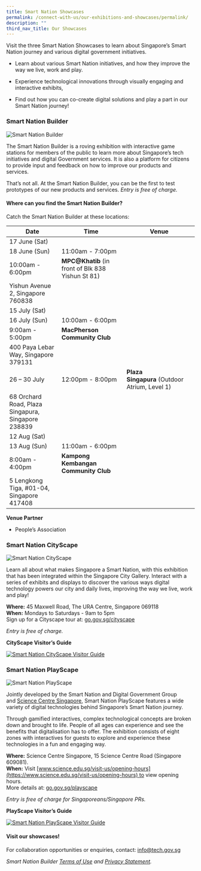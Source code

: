 ```yaml
---
title: Smart Nation Showcases
permalink: /connect-with-us/our-exhibitions-and-showcases/permalink/
description: ""
third_nav_title: Our Showcases
---
```

Visit the three Smart Nation Showcases to learn about Singapore’s Smart Nation journey and various digital government initiatives.

*   Learn about various Smart Nation initiatives, and how they improve the way we live, work and play.
    
*   Experience technological innovations through visually engaging and interactive exhibits,
    
*   Find out how you can co-create digital solutions and play a part in our Smart Nation journey!
    

### **Smart Nation Builder**

![Smart Nation Builder](https://d33wubrfki0l68.cloudfront.net/b6a7fe7fe2635b13fa67dff81fd90287942fa76e/1df28/images/programmes/products-and-services/smartnationbuilder.jpg)

The Smart Nation Builder is a roving exhibition with interactive game stations for members of the public to learn more about Singapore’s tech initiatives and digital Government services. It is also a platform for citizens to provide input and feedback on how to improve our products and services.

That’s not all. At the Smart Nation Builder, you can be the first to test prototypes of our new products and services. _Entry is free of charge._

#### Where can you find the Smart Nation Builder?

Catch the Smart Nation Builder at these locations:

| Date | Time | Venue |
| --- | --- | --- |
| 17 June (Sat)  
18 June (Sun) | 11:00am - 7:00pm  
10:00am - 6:00pm | **MPC@Khatib** (in front of Blk 838 Yishun St 81)  
Yishun Avenue 2, Singapore 760838 |
| 15 July (Sat)  
16 July (Sun) | 10:00am - 6:00pm  
9:00am - 5:00pm | **MacPherson Community Club**  
400 Paya Lebar Way, Singapore 379131 |
| 26 – 30 July | 12:00pm - 8:00pm | **Plaza Singapura** (Outdoor Atrium, Level 1)  
68 Orchard Road, Plaza Singapura, Singapore 238839 |
| 12 Aug (Sat)  
13 Aug (Sun) | 11:00am - 6:00pm  
8:00am - 4:00pm | **Kampong Kembangan Community Club**  
5 Lengkong Tiga, #01-04, Singapore 417408 |

**Venue Partner**

*   People’s Association

### **Smart Nation CityScape**

![Smart Nation CityScape](https://d33wubrfki0l68.cloudfront.net/24747e8618f19b3f264aede9b6fdd9e4b6418a8e/3fb71/images/programmes/products-and-services/cityscape1.jpg)

Learn all about what makes Singapore a Smart Nation, with this exhibition that has been integrated within the Singapore City Gallery. Interact with a series of exhibits and displays to discover the various ways digital technology powers our city and daily lives, improving the way we live, work and play!

**Where:** 45 Maxwell Road, The URA Centre, Singapore 069118  
**When:** Mondays to Saturdays - 9am to 5pm  
Sign up for a Cityscape tour at: [go.gov.sg/cityscape](https://go.gov.sg/cityscape)

_Entry is free of charge._

**CityScape Visitor’s Guide**

[![Smart Nation CityScape Visitor Guide](https://d33wubrfki0l68.cloudfront.net/f60d43719f16fedd8b1b1ec62a6792b5076401cb/4b957/images/programmes/products-and-services/cityscape-guide-image.jpg)](https://www.tech.gov.sg/files/products-and-services/smart_nation_cityscape_visitor_guide.pdf)

### **Smart Nation PlayScape**

![Smart Nation PlayScape](https://d33wubrfki0l68.cloudfront.net/a957940a2431536d17466de08b72aa41c368db63/0c4b1/images/programmes/products-and-services/playscape.png)

Jointly developed by the Smart Nation and Digital Government Group and [Science Centre Singapore](https://www.science.edu.sg/), Smart Nation PlayScape features a wide variety of digital technologies behind Singapore’s Smart Nation journey.

Through gamified interactives, complex technological concepts are broken down and brought to life. People of all ages can experience and see the benefits that digitalisation has to offer. The exhibition consists of eight zones with interactives for guests to explore and experience these technologies in a fun and engaging way.

**Where:** Science Centre Singapore, 15 Science Centre Road (Singapore 609081).  
**When:** Visit [www.science.edu.sg/visit-us/opening-hours](https://www.science.edu.sg/visit-us/opening-hours) to view opening hours.  
More details at: [go.gov.sg/playscape](https://go.gov.sg/playscape)

_Entry is free of charge for Singaporeans/Singapore PRs._

**PlayScape Visitor’s Guide**

[![Smart Nation PlayScape Visitor Guide](https://d33wubrfki0l68.cloudfront.net/29361ffe715e4ff128c617541e2e9602a23885bb/e566e/images/programmes/products-and-services/playscape_pamphlet.jpg)](https://www.tech.gov.sg/files/products-and-services/playscape_visitor_guide.pdf)

#### Visit our showcases!

For collaboration opportunities or enquiries, contact: [info@tech.gov.sg](https://www.tech.gov.sg/products-and-services/smart-nation-showcases/info@tech.gov.sg)

_Smart Nation Builder [Terms of Use](https://www.tech.gov.sg/smart-nation-builder/snb-terms-of-use/) and [Privacy Statement](https://www.tech.gov.sg/smart-nation-builder/snb-privacy-statement/)._

[](mailto:?Subject=Smart%20Nation%20Showcases&Body=%20https://www.tech.gov.sg/products-and-services/smart-nation-showcases/)

[](http://www.facebook.com/sharer.php?u=https://www.tech.gov.sg/products-and-services/smart-nation-showcases/)

[](https://www.linkedin.com/sharing/share-offsite/?url=https://www.tech.gov.sg/products-and-services/smart-nation-showcases/&title=Smart%20Nation%20Showcases)